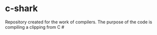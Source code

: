 c-shark
=======

Repository created for the work of compilers. The purpose of the code is compiling a clipping from C #
